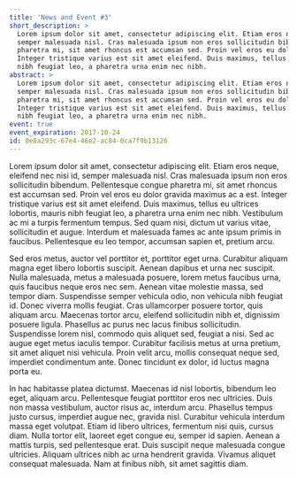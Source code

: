 ```yaml
---
title: 'News and Event #3'
short_description: >
  Lorem ipsum dolor sit amet, consectetur adipiscing elit. Etiam eros neque, eleifend nec nisi id,
  semper malesuada nisl. Cras malesuada ipsum non eros sollicitudin bibendum. Pellentesque congue
  pharetra mi, sit amet rhoncus est accumsan sed. Proin vel eros eu dolor gravida maximus ac a est.
  Integer tristique varius est sit amet eleifend. Duis maximus, tellus eu ultrices lobortis, mauris
  nibh feugiat leo, a pharetra urna enim nec nibh.
abstract: >
  Lorem ipsum dolor sit amet, consectetur adipiscing elit. Etiam eros neque, eleifend nec nisi id,
  semper malesuada nisl. Cras malesuada ipsum non eros sollicitudin bibendum. Pellentesque congue
  pharetra mi, sit amet rhoncus est accumsan sed. Proin vel eros eu dolor gravida maximus ac a est.
  Integer tristique varius est sit amet eleifend. Duis maximus, tellus eu ultrices lobortis, mauris
  nibh feugiat leo, a pharetra urna enim nec nibh.
event: true
event_expiration: 2017-10-24
id: 0e8a293c-67e4-46e2-ac84-0ca7f9b13126
---
```

Lorem ipsum dolor sit amet, consectetur adipiscing elit. Etiam eros neque, eleifend nec nisi id, semper malesuada nisl. Cras malesuada ipsum non eros sollicitudin bibendum. Pellentesque congue pharetra mi, sit amet rhoncus est accumsan sed. Proin vel eros eu dolor gravida maximus ac a est. Integer tristique varius est sit amet eleifend. Duis maximus, tellus eu ultrices lobortis, mauris nibh feugiat leo, a pharetra urna enim nec nibh. Vestibulum ac mi a turpis fermentum tempus. Sed quam nisi, dictum ut varius vitae, sollicitudin et augue. Interdum et malesuada fames ac ante ipsum primis in faucibus. Pellentesque eu leo tempor, accumsan sapien et, pretium arcu.

Sed eros metus, auctor vel porttitor et, porttitor eget urna. Curabitur aliquam magna eget libero lobortis suscipit. Aenean dapibus et urna nec suscipit. Nulla malesuada, metus a malesuada posuere, lorem metus faucibus urna, quis faucibus neque eros nec sem. Aenean vitae molestie massa, sed tempor diam. Suspendisse semper vehicula odio, non vehicula nibh feugiat id. Donec viverra mollis feugiat. Cras ullamcorper posuere tortor, quis aliquam arcu. Maecenas tortor arcu, eleifend sollicitudin nibh et, dignissim posuere ligula. Phasellus ac purus nec lacus finibus sollicitudin. Suspendisse lorem nisl, commodo quis aliquet sed, feugiat a nisi. Sed ac augue eget metus iaculis tempor. Curabitur facilisis metus at urna pretium, sit amet aliquet nisi vehicula. Proin velit arcu, mollis consequat neque sed, imperdiet condimentum ante. Donec tincidunt ex dolor, id luctus magna porta eu.

In hac habitasse platea dictumst. Maecenas id nisl lobortis, bibendum leo eget, aliquam arcu. Pellentesque feugiat porttitor eros nec ultricies. Duis non massa vestibulum, auctor risus ac, interdum arcu. Phasellus tempus justo cursus, imperdiet augue nec, gravida nisl. Curabitur vehicula interdum massa eget volutpat. Etiam id libero ultrices, fermentum nisi quis, cursus diam. Nulla tortor elit, laoreet eget congue eu, semper id sapien. Aenean a mattis turpis, sed pellentesque erat. Duis suscipit neque malesuada congue ultricies. Aliquam ultrices nibh ac urna hendrerit gravida. Vivamus aliquet consequat malesuada. Nam at finibus nibh, sit amet sagittis diam.